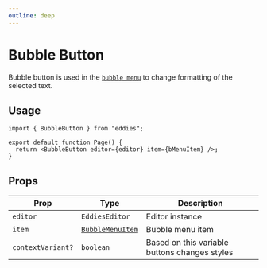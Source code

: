 ```yaml
---
outline: deep
---
```


# Bubble Button

Bubble button is used in the [`bubble menu`](/docs/components/bubble-menu) to change formatting of the selected text.

## Usage

```tsx
import { BubbleButton } from "eddies";

export default function Page() {
  return <BubbleButton editor={editor} item={bMenuItem} />;
}
```

## Props

| Prop              | Type                                                    | Description                                   |
| ----------------- | ------------------------------------------------------- | --------------------------------------------- |
| `editor`          | `EddiesEditor`                                          | Editor instance                               |
| `item`            | [`BubbleMenuItem`](/docs/reference/bubble-menu-item.md) | Bubble menu item                              |
| `contextVariant?` | `boolean`                                               | Based on this variable buttons changes styles |
